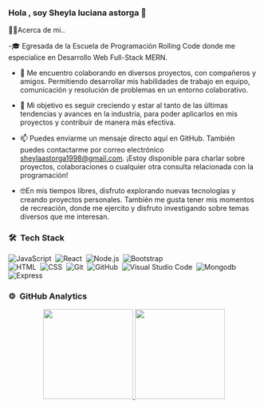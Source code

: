 ### Hola , soy Sheyla luciana astorga 👋

 👩‍💻Acerca de mi..
 
-🎓 Egresada de la Escuela de Programación Rolling Code donde me especialice en Desarrollo Web Full-Stack MERN.

- 🔭 Me encuentro colaborando en diversos proyectos, con compañeros y amigos. Permitiendo desarrollar mis habilidades de trabajo en equipo, comunicación y resolución de problemas en un entorno colaborativo.
 
- 🌱  Mi objetivo es seguir creciendo y estar al tanto de las últimas tendencias y avances en la industria, para poder aplicarlos en mis proyectos y contribuir de manera más efectiva.

- 📫 Puedes enviarme un mensaje directo aquí en GitHub.
También puedes contactarme por correo electrónico sheylaastorga1998@gmail.com.
¡Estoy disponible para charlar sobre proyectos, colaboraciones o cualquier otra consulta relacionada con la programación!

- 🤓En mis tiempos libres, disfruto explorando nuevas tecnologías y creando proyectos personales. También me gusta tener mis momentos de recreación, donde me ejercito y disfruto investigando sobre temas diversos que me interesan. 



### 🛠 &nbsp;Tech Stack

![JavaScript](https://img.shields.io/badge/-JavaScript-05122A?style=flat&logo=javascript)&nbsp;
![React](https://img.shields.io/badge/-React-05122A?style=flat&logo=react)&nbsp;
![Node.js](https://img.shields.io/badge/-Node.js-05122A?style=flat&logo=node.js)&nbsp;
![Bootstrap](https://img.shields.io/badge/-Bootstrap-05122A?style=flat&logo=bootstrap&logoColor=563D7C)\
![HTML](https://img.shields.io/badge/-HTML-05122A?style=flat&logo=HTML5)&nbsp;
![CSS](https://img.shields.io/badge/-CSS-05122A?style=flat&logo=CSS3&logoColor=1572B6)&nbsp;
![Git](https://img.shields.io/badge/-Git-05122A?style=flat&logo=git)&nbsp;
![GitHub](https://img.shields.io/badge/-GitHub-05122A?style=flat&logo=github)&nbsp;
![Visual Studio Code](https://img.shields.io/badge/-Visual%20Studio%20Code-05122A?style=flat&logo=visual-studio-code&logoColor=007ACC)&nbsp;
![Mongodb](https://camo.githubusercontent.com/ceea1c4fece6218cf55f194ef19af66af999c35d7017ba982a00342f0a9af35c/68747470733a2f2f696d672e736869656c64732e696f2f62616467652f2d4d6f6e676f44422d3035313232413f7374796c653d666c6174266c6f676f3d6d6f6e676f6462)
![Express](https://camo.githubusercontent.com/6a7b4c52db6a7808c638cdcbc97ae942717dcc574eac69a2771cabd5aaad01a1/68747470733a2f2f696d672e736869656c64732e696f2f62616467652f2d457870726573732d3035313232413f7374796c653d666c6174266c6f676f3d65787072657373)



### ⚙️ &nbsp;GitHub Analytics

<p align="center">
<a href="https://github.com/SheylaAstorga">
  <img height="180em" src="https://github-readme-stats-eight-theta.vercel.app/api?username=SheylaAstorga&show_icons=true&theme=algolia&include_all_commits=true&count_private=true"/>
  <img height="180em" src="https://github-readme-stats-eight-theta.vercel.app/api/top-langs/?username=SheylaAstorga&layout=compact&langs_count=8&theme=algolia"/>
</a>
</p>

